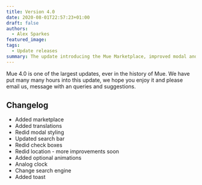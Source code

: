 ```yaml
---
title: Version 4.0
date: 2020-08-01T22:57:23+01:00
draft: false
authors:
  - Alex Sparkes
featured_image: 
tags:
  - Update releases
summary: The update introducing the Mue Marketplace, improved modal and translation support for Mue.
---
```


Mue 4.0 is one of the largest updates, ever in the history of Mue. We have put many many hours into this update, we hope you enjoy it and please email us, message with an queries and suggestions.

## Changelog

- Added marketplace
- Added translations
- Redid modal styling
- Updated search bar
- Redid check boxes
- Redid location - more improvements soon
- Added optional animations
- Analog clock
- Change search engine
- Added toast
